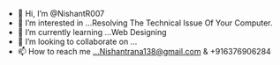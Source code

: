 - 👋 Hi, I’m @NishantR007
- 👀 I’m interested in ...Resolving The Technical Issue Of Your Computer.
- 🌱 I’m currently learning ...Web Designing
- 💞️ I’m looking to collaborate on ...
- 📫 How to reach me ...Nishantrana138@gmail.com & +916376906284

<!---
NishantR007/NishantR007 is a ✨ special ✨ repository because its `README.md` (this file) appears on your GitHub profile.
You can click the Preview link to take a look at your changes.
--->
